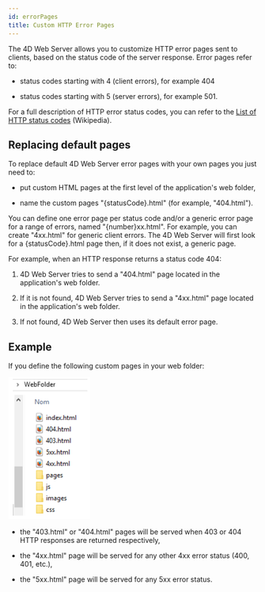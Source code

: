 ```yaml
---
id: errorPages
title: Custom HTTP Error Pages
---
```


The 4D Web Server allows you to customize HTTP error pages sent to clients, based on the status code of the server response. Error pages refer to:

* status codes starting with 4 (client errors), for example 404

* status codes starting with 5 (server errors), for example 501.

For a full description of HTTP error status codes, you can refer to the [List of HTTP status codes](https://en.wikipedia.org/wiki/List_of_HTTP_status_codes) (Wikipedia).

## Replacing default pages  

To replace default 4D Web Server error pages with your own pages you just need to:

* put custom HTML pages at the first level of the application's web folder,

* name the custom pages "\{statusCode\}.html" (for example, "404.html").

You can define one error page per status code and/or a generic error page for a range of errors, named "{number}xx.html". For example, you can create "4xx.html" for generic client errors. The 4D Web Server will first look for a \{statusCode\}.html page then, if it does not exist, a generic page.

For example, when an HTTP response returns a status code 404:

1. 4D Web Server tries to send a "404.html" page located in the application's web folder.

2. If it is not found, 4D Web Server tries to send a "4xx.html" page located in the application's web folder.

3. If not found, 4D Web Server then uses its default error page.

## Example  

If you define the following custom pages in your web folder:

![](../assets/en/WebServer/errorPage.png)

* the "403.html" or "404.html" pages will be served when 403 or 404 HTTP responses are returned respectively,

* the "4xx.html" page will be served for any other 4xx error status (400, 401, etc.),

* the "5xx.html" page will be served for any 5xx error status.
